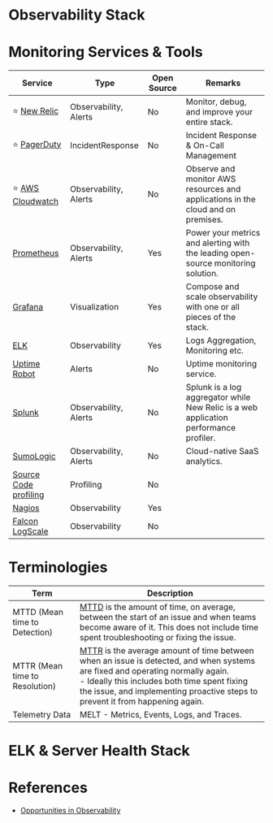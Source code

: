 # Observability Stack

[](assets/ObservabilityStack.png)

# Monitoring Services & Tools

| Service                                                                                                                     | Type                  | Open Source | Remarks                                                                               |
|-----------------------------------------------------------------------------------------------------------------------------|-----------------------|-------------|---------------------------------------------------------------------------------------|
| :star: [New Relic](NewRelic/Readme.md)                                                                                      | Observability, Alerts | No          | Monitor, debug, and improve your entire stack.                                        |
| :star: [PagerDuty](IncidentResponse/PagerDuty.md)                                                                           | IncidentResponse      | No          | Incident Response & On-Call Management                                                |
| :star: [AWS Cloudwatch](https://github.com/Anshul619/AWS-Services/tree/main/8_ObservabilityLogs/AmazonCloudWatch/Readme.md) | Observability, Alerts | No          | Observe and monitor AWS resources and applications in the cloud and on premises.      |
| [Prometheus](Prometheus.md)                                                                                                 | Observability, Alerts | Yes         | Power your metrics and alerting with the leading open-source monitoring solution.     |
| [Grafana](Grafana.md)                                                                                                       | Visualization         | Yes         | Compose and scale observability with one or all pieces of the stack.                  |
| [ELK](ELK.md)                                                                                                               | Observability         | Yes         | Logs Aggregation, Monitoring etc.                                                     |
| [Uptime Robot](https://uptimerobot.com/)                                                                                    | Alerts                | No          | Uptime monitoring service.                                                            |
| [Splunk](https://www.splunk.com/)                                                                                           | Observability, Alerts | No          | Splunk is a log aggregator while New Relic is a web application performance profiler. |
| [SumoLogic](https://www.sumologic.com/)                                                                                     | Observability, Alerts | No          | Cloud-native SaaS analytics.                                                          |
| [Source Code profiling](https://aws.amazon.com/codeguru/)                                                                   | Profiling             | No          |                                                                                       |
| [Nagios](https://www.nagios.org/)                                                                                           | Observability         | Yes         |                                                                                       |
| [Falcon LogScale](https://library.humio.com/)                                                                               | Observability         | No          |                                                                                       |

# Terminologies

| Term                           | Description                                                                                                                                                                                                                                                                                                                                                  |
|--------------------------------|--------------------------------------------------------------------------------------------------------------------------------------------------------------------------------------------------------------------------------------------------------------------------------------------------------------------------------------------------------------|
| MTTD (Mean time to Detection)  | [MTTD](https://www.logicmonitor.com/blog/whats-the-difference-between-mttr-mttd-mttf-and-mtbf) is the amount of time, on average, between the start of an issue and when teams become aware of it. This does not include time spent troubleshooting or fixing the issue.                                                                                     |
| MTTR (Mean time to Resolution) | [MTTR](https://www.logicmonitor.com/blog/whats-the-difference-between-mttr-mttd-mttf-and-mtbf) is the average amount of time between when an issue is detected, and when systems are fixed and operating normally again. <br/>- Ideally this includes both time spent fixing the issue, and implementing proactive steps to prevent it from happening again. |
| Telemetry Data                 | MELT - Metrics, Events, Logs, and Traces.                                                                                                                                                                                                                                                                                                                    |

# ELK & Server Health Stack

[](assets/ServersHealthObervabilityHLD.png)

# References
- [Opportunities in Observability](https://rosslazer.com/posts/opps-in-o11y/)